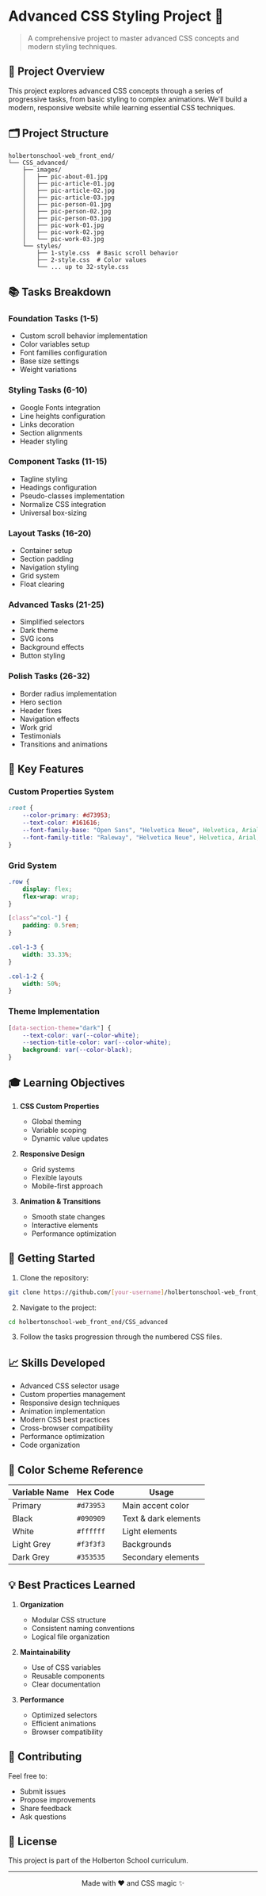 # Advanced CSS Styling Project 🎨

> A comprehensive project to master advanced CSS concepts and modern styling techniques.

## 🎯 Project Overview

This project explores advanced CSS concepts through a series of progressive tasks, from basic styling to complex animations. We'll build a modern, responsive website while learning essential CSS techniques.

## 🗂️ Project Structure

```
holbertonschool-web_front_end/
└── CSS_advanced/
    ├── images/
    │   ├── pic-about-01.jpg
    │   ├── pic-article-01.jpg
    │   ├── pic-article-02.jpg
    │   ├── pic-article-03.jpg
    │   ├── pic-person-01.jpg
    │   ├── pic-person-02.jpg
    │   ├── pic-person-03.jpg
    │   ├── pic-work-01.jpg
    │   ├── pic-work-02.jpg
    │   └── pic-work-03.jpg
    └── styles/
        ├── 1-style.css  # Basic scroll behavior
        ├── 2-style.css  # Color values
        └── ... up to 32-style.css
```

## 📚 Tasks Breakdown

### Foundation Tasks (1-5)
- Custom scroll behavior implementation
- Color variables setup
- Font families configuration
- Base size settings
- Weight variations

### Styling Tasks (6-10)
- Google Fonts integration
- Line heights configuration
- Links decoration
- Section alignments
- Header styling

### Component Tasks (11-15)
- Tagline styling
- Headings configuration
- Pseudo-classes implementation
- Normalize CSS integration
- Universal box-sizing

### Layout Tasks (16-20)
- Container setup
- Section padding
- Navigation styling
- Grid system
- Float clearing

### Advanced Tasks (21-25)
- Simplified selectors
- Dark theme
- SVG icons
- Background effects
- Button styling

### Polish Tasks (26-32)
- Border radius implementation
- Hero section
- Header fixes
- Navigation effects
- Work grid
- Testimonials
- Transitions and animations

## 🌟 Key Features

### Custom Properties System
```css
:root {
    --color-primary: #d73953;
    --text-color: #161616;
    --font-family-base: "Open Sans", "Helvetica Neue", Helvetica, Arial, sans-serif;
    --font-family-title: "Raleway", "Helvetica Neue", Helvetica, Arial, sans-serif;
}
```

### Grid System
```css
.row {
    display: flex;
    flex-wrap: wrap;
}

[class^="col-"] {
    padding: 0.5rem;
}

.col-1-3 {
    width: 33.33%;
}

.col-1-2 {
    width: 50%;
}
```

### Theme Implementation
```css
[data-section-theme="dark"] {
    --text-color: var(--color-white);
    --section-title-color: var(--color-white);
    background: var(--color-black);
}
```

## 🎓 Learning Objectives

1. **CSS Custom Properties**
   - Global theming
   - Variable scoping
   - Dynamic value updates

2. **Responsive Design**
   - Grid systems
   - Flexible layouts
   - Mobile-first approach

3. **Animation & Transitions**
   - Smooth state changes
   - Interactive elements
   - Performance optimization

## 🚀 Getting Started

1. Clone the repository:
```bash
git clone https://github.com/[your-username]/holbertonschool-web_front_end.git
```

2. Navigate to the project:
```bash
cd holbertonschool-web_front_end/CSS_advanced
```

3. Follow the tasks progression through the numbered CSS files.

## 📈 Skills Developed

- Advanced CSS selector usage
- Custom properties management
- Responsive design techniques
- Animation implementation
- Modern CSS best practices
- Cross-browser compatibility
- Performance optimization
- Code organization

## 🌈 Color Scheme Reference

| Variable Name | Hex Code | Usage |
|--------------|----------|--------|
| Primary | `#d73953` | Main accent color |
| Black | `#090909` | Text & dark elements |
| White | `#ffffff` | Light elements |
| Light Grey | `#f3f3f3` | Backgrounds |
| Dark Grey | `#353535` | Secondary elements |

## 💡 Best Practices Learned

1. **Organization**
   - Modular CSS structure
   - Consistent naming conventions
   - Logical file organization

2. **Maintainability**
   - Use of CSS variables
   - Reusable components
   - Clear documentation

3. **Performance**
   - Optimized selectors
   - Efficient animations
   - Browser compatibility

## 🤝 Contributing

Feel free to:
- Submit issues
- Propose improvements
- Share feedback
- Ask questions

## 📜 License

This project is part of the Holberton School curriculum.

---

<p align="center">Made with ❤️ and CSS magic ✨</p>
